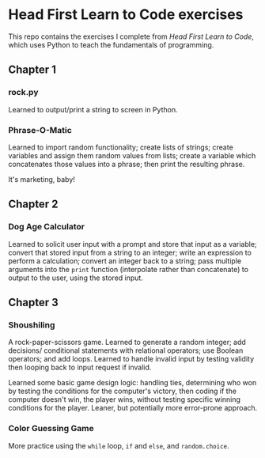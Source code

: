 # Head First Learn to Code exercises

This repo contains the exercises I complete from _Head First Learn to Code_, which uses Python to teach the fundamentals of programming.

## Chapter 1

### rock.py

Learned to output/print a string to screen in Python.

### Phrase-O-Matic

Learned to import random functionality; create lists of strings; create variables and assign them random values from lists; create a variable which concatenates those values into a phrase; then print the resulting phrase.

It's marketing, baby!

## Chapter 2

### Dog Age Calculator

Learned to solicit user input with a prompt and store that input as a variable; convert that stored input from a string to an integer; write an expression to perform a calculation; convert an integer back to a string; pass multiple arguments into the `print` function (interpolate rather than concatenate) to output to the user, using the stored input.

## Chapter 3

### Shoushiling

A rock-paper-scissors game. Learned to generate a random integer; add decisions/ conditional statements with relational operators; use Boolean operators; and add loops. Learned to handle invalid input by testing validity then looping back to input request if invalid.

Learned some basic game design logic: handling ties, determining who won by testing the conditions for the computer's victory, then coding if the computer doesn't win, the player wins, without testing specific winning conditions for the player. Leaner, but potentially more error-prone approach.

### Color Guessing Game

More practice using the `while` loop, `if` and `else`, and `random.choice`.
